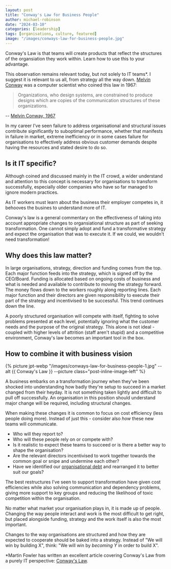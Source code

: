 ```yaml
---
layout: post
title: "Conway's Law for Business People"
author: michael-robinson
date: "2024-03-10"
categories: [leadership]
tags: [organisations, culture, featured]
image: "/images/conways-law-for-business-people.jpg"
---
```


Conway's Law is that teams will create products that reflect the structures of the organsiation they work within. Learn how to use this to your advantage.

This observation remains relevant today, but not solely to IT teams\*. I suggest it is relevant to us all, from strategy all the way down. [Melvin Conway](https://en.wikipedia.org/wiki/Melvin_Conway) was a computer scientist who coined this law in 1967:

> Organizations, who design systems, are constrained to produce designs which are copies of the communication structures of these organizations.

-- [Melvin Conway, 1967](https://www.melconway.com/Home/Committees_Paper.html)

In my career I've seen failure to address organisational and structural issues contribute significantly to suboptimal performance, whether that manifests in failure in market, extreme inefficiency or in some cases failure for organisations to effectively address obvious customer demands despite having the resources and stated desire to do so.

## Is it IT specific?

Although coined and discussed mainly in the IT crowd, a wider understand and attention to this concept is necessary for organisations to transform successfully, especially older companies who have so far managed to ignore modern practices.

As IT workers must learn about the business their employer competes in, it behooves the busines to understand more of IT.

Conway's law is a general commentary on the effectiveness of taking into account appropriate changes to organsiational structure as part of seeking transformation. One cannot simply adopt and fund a transformative strategy and expect the organisation that was to execute it. If we could, we wouldn't need transformation!

## Why does this law matter?

In large organisations, strategy, direction and funding comes from the top. Each major function feeds into the strategy, which is signed off by the CEO/Board. Funding is allocated based on ongoing costs of business and what is needed and available to contribute to moving the strategy forward. The money flows down to the workers roughly along reporting lines. Each major function and their directors are given responsibility to execute their part of the strategy and incentivised to be successful. This trend continues down the line.

A poorly structured organisation will compete with itself, fighting to solve problems presented at each level, potentially ignoring what the customer needs and the purpose of the original strategy. This alone is not ideal - coupled with higher levels of attrition (staff aren't stupid) and a competitive environment, Conway's law becomes an important tool in the box.

## How to combine it with business vision

{% picture jpt-webp "/images/conways-law-for-business-people-1.jpg" --alt {{ Conway's Law }} --picture class="post-inline-image-left" %}

A business embarks on a transformation journey when they've been shocked into understanding how badly they're setup to succeed in a market changed from their heyday. It is not something taken lightly and difficult to pull off successfully. An organisation in this position should understand major change will be required, including structural changes.

When making these changes it is common to focus on cost efficiency (less people doing more). Instead of just this - consider also _how_ these new teams will communicate.

- Who will they report to?
- Who will these people rely on or compete with?
- Is it realistic to expect these teams to succeed or is there a better way to shape the organisation?
- Are the relevant directors incentivised to work together towards the common goal or snipe and undermine each other?
- Have we identified our [organisational debt](/organisational-debt) and rearranged it to better suit our goals?

The best restructures I've seen to support transformation have given cost efficiencies while also solving communication and dependency problems, giving more support to key groups and reducing the likelihood of toxic competition within the organisation.

No matter what market your organisation plays in, it is made up of people. Changing the way people interact and work is the most difficult to get right, but placed alongside funding, strategy and the work itself is also the most important.

Changes to the way organisations are structured and how they are expected to cooperate should be baked into a strategy. Instead of "We will win by building X", think: "We will win by _becoming Y_ in order to build X".

\*Martin Fowler has written an excellent article covering Conway's Law from a purely IT perspective: [Conway's Law](https://martinfowler.com/bliki/ConwaysLaw.html).
